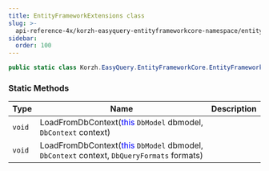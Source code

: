 ```yaml
---
title: EntityFrameworkExtensions class
slug: >-
  api-reference-4x/korzh-easyquery-entityframeworkcore-namespace/entityframeworkextensions-class
sidebar:
  order: 100
---
```


```csharp
public static class Korzh.EasyQuery.EntityFrameworkCore.EntityFrameworkExtensions

```

### Static Methods

| Type | Name | Description | 
| --- | --- | --- | 
| `void` | LoadFromDbContext(<span style='color: blue'>this</span> `DbModel` dbmodel, `DbContext` context) |  | 
| `void` | LoadFromDbContext(<span style='color: blue'>this</span> `DbModel` dbmodel, `DbContext` context, `DbQueryFormats` formats) |  |
